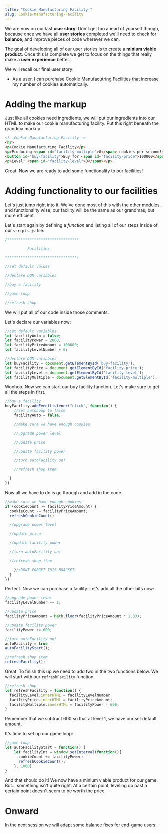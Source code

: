 ```yaml
---
title: "Cookie Manufacturing Facility!"
slug: Cookie-Manufacturing-Facility
---
```


We are now on our last **user story**! Don't get too ahead of yourself though, because once we have all **user stories** completed we'll need to check for **balance**, and improve pieces of code wherever we can.

The goal of developing all of our user stories is to create a **minium viable product**. Once this is complete we get to focus on the things that really make a **user experience** better.

We will recall our final user story:

- As a user, I can purchase Cookie Manufacutring Facilities that increase my number of cookies automatically.

# Adding the markup
Just like all cookies need ingredients, we will put our ingredients into our HTML to make our cookie manufacturing facility. Put this right beneath the grandma markup.

```HTML
<!--Cookie Manufacturing Facility-->
<hr>
<p>Cookie Manufacturing Facility</p>
<p>Producing <span id="facility-multiple">0</span> cookies per second!</p>
<button id="buy-facility">Buy for <span id="facility-price">100000</span></button>
<p>Level: <span id="facility-level">0</span></p>
```

Great. Now we are ready to add some functionality to our facilities!

# Adding functionality to our facilities
Let's just jump right into it. We've done most of this with the other modules, and functionality wise, our facility will be the same as our grandmas, but more efficient.

Let's start again by defining a *function* and listing all of our steps inside of our ```scripts.js``` file:

```js
/********************************

          Facilities

********************************/

//set default values

//declare DOM variables

//buy a facility

//game loop

//refresh shop


```
We will put all of our code inside those comments.

Let's declare our variables now:

```js
//set default variables
let facilityAuto = false;
let facilityPower = 2000;
let facilityPriceAmount = 100000;
let facilityLevelNumber = 0;

//declare DOM variables
let buyFacility = document.getElementById('buy-facility');
let facilityPrice = document.getElementById('facility-price');
let facilityLevel = document.getElementById('facility-level');
let facilityMultiple = document.getElementById('facility-multiple');

```

Woohoo. Now we can start our buy facility function. Let's make sure to get all the steps in first.

```js
//buy a facility
buyFacility.addEventListener("click", function() {
    //set autoLoop to false
    facilityAuto = false;

    //make sure we have enough cookies

    //upgrade power level

    //update price

    //update facility power

    //turn autoFacility on!

    //refresh shop item

  }
})

```
Now all we have to do is go through and add in the code.

```js
//make sure we have enough cookies
if (cookieCount >= facilityPriceAmount) {
  cookieCount -= facilityPriceAmount;
  refreshCookieCount()

  //upgrade power level

  //update price

  //update facility power

  //turn autoFacility on!

  //refresh shop item

    }//DONT FORGET THIS BRACKET
  }
})

```

Perfect. Now we can purchase a facility. Let's add all the other bits now:

```js
//upgrade power level
facilityLevelNumber += 1;

//update price
facilityPriceAmount = Math.floor(facilityPriceAmount * 1.33);

//update facility power
facilityPower += 600;

//turn autoFacility on!
autoFacility = true
autoFacilityStart();

//refresh shop item
refreshFacility();

```
Great. To finish this up we need to add two in the two functions below. We will start with our ```refreshFacility``` function.

```js
//refresh shop
let refreshFacility = function() {
  facilityLevel.innerHTML = facilityLevelNumber
  facilityPrice.innerHTML = facilityPriceAmount;
  facilityMultiple.innerHTML = facilityPower - 600;
}
```
Remember that we subtract 600 so that at level 1, we have our set default amount.

It's time to set up our game loop:

```js
//game loop
let autoFacilityStart = function() {
    let facilityInt = window.setInterval(function(){
      cookieCount += facilityPower;
      refreshCookieCount();
    }, 1000);
}
```

And that should do it! We now have a minium viable product for our game. But... something isn't quite right. At a certain point, leveling up past a certain point doesn't seem to be worth the price.

# Onward
In the next session we will adapt some balance fixes for end-game users.
